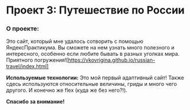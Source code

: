 # Проект 3: Путешествие по России

### О проекте:
Это сайт, который мне удалось сотворить с помощью ЯндексПрактикума. Вы сможете на нем узнать много полезного и интересного, особенно если любите бывать в разных уголках мира. Приятного погружения![https://vkovrigina.github.io/russian-travel/index.html]

**Используемые технологии:**
Это мой первый адаптивный сайт! Также сдесь используются относительные величины, гриды и много чего другого. И конечно же flex (куда же без него?!).

**Спасибо за внимание!**

